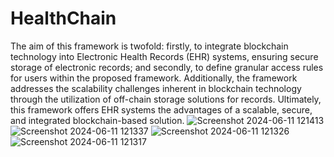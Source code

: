 # HealthChain



The aim of this framework is twofold: firstly, to integrate blockchain technology into Electronic Health Records (EHR) systems, ensuring secure storage of electronic records; and secondly, to define granular access rules for users within the proposed framework. Additionally, the framework addresses the scalability challenges inherent in blockchain technology through the utilization of off-chain storage solutions for records. Ultimately, this framework offers EHR systems the advantages of a scalable, secure, and integrated blockchain-based solution.
![Screenshot 2024-06-11 121413](https://github.com/Tarunkumaryandra/HealthChain/assets/117550634/4a8df0c1-8472-4c49-950f-4330c8176a03)
![Screenshot 2024-06-11 121337](https://github.com/Tarunkumaryandra/HealthChain/assets/117550634/c9ca96bb-5e9b-4f69-904f-ddce74bc9721)
![Screenshot 2024-06-11 121326](https://github.com/Tarunkumaryandra/HealthChain/assets/117550634/396b7cf8-8176-4e21-b0e9-fc54f5345173)
![Screenshot 2024-06-11 121317](https://github.com/Tarunkumaryandra/HealthChain/assets/117550634/81bff55c-a871-4042-b56c-1f46cb7e6b61)

